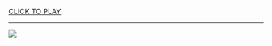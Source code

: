 
<a href="https://premium76.site?title=slots_games_unblocked&ref=13M">CLICK TO PLAY</a></h3>
<hr>

<a href="https://premium76.site?title=slots_games_unblocked&ref=13M"><img src="https://clearcache.store/games.png"></a>


